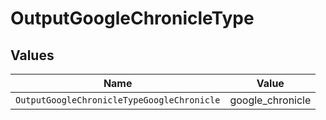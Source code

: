 # OutputGoogleChronicleType


## Values

| Name                                       | Value                                      |
| ------------------------------------------ | ------------------------------------------ |
| `OutputGoogleChronicleTypeGoogleChronicle` | google_chronicle                           |